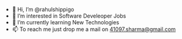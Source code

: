 - 👋 Hi, I’m @rahulshippigo
- 👀 I’m interested in Software Develeoper Jobs
- 🌱 I’m currently learning New Technologies
- 📫 To reach me just drop me a mail on 41097.sharma@gmail.com

<!---
rahulshippigo/rahulshippigo is a ✨ special ✨ repository because its `README.md` (this file) appears on your GitHub profile.
You can click the Preview link to take a look at your changes.
--->
